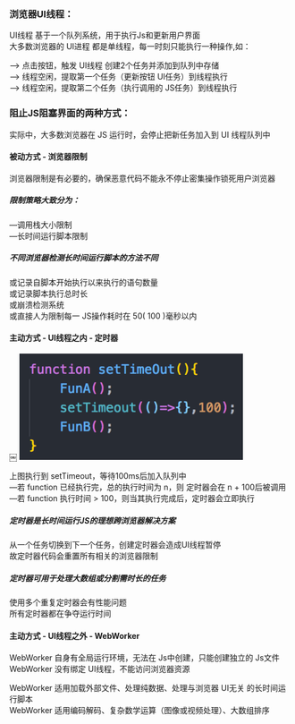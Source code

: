 
### 浏览器UI线程：
UI线程 基于一个队列系统，用于执行Js和更新用户界面  
大多数浏览器的 UI进程 都是单线程，每一时刻只能执行一种操作,如：  

——>  点击按钮，触发 UI线程 创建2个任务并添加到队列中存储   
——>  线程空闲，提取第一个任务（更新按钮 UI任务）到线程执行  
——>  线程空闲，提取第二个任务（执行调用的 JS任务）到线程执行  

### 阻止JS阻塞界面的两种方式：
实际中，大多数浏览器在 JS 运行时，会停止把新任务加入到 UI 线程队列中  

#### 被动方式 - 浏览器限制
浏览器限制是有必要的，确保恶意代码不能永不停止密集操作锁死用户浏览器  

##### 限制策略大致分为：
—调用栈大小限制  
—长时间运行脚本限制   

##### 不同浏览器检测长时间运行脚本的方法不同
或记录自脚本开始执行以来执行的语句数量  
或记录脚本执行总时长  
或崩溃检测系统  
或直接人为限制每一 JS操作耗时在 50( 100 )毫秒以内  

#### 主动方式 - UI线程之内 - 定时器
￼<!-- ![图1](https://github.com/rjwx60/Reading-notes/blob/master/%E3%80%8A%E9%AB%98%E6%80%A7%E8%83%BD%20JavaScript%E3%80%8B%20-%20Nicbolas.C.Zakas/imgs/1-01.png)   -->
<img src="https://github.com/rjwx60/Reading-notes/raw/master/%E3%80%8A%E9%AB%98%E6%80%A7%E8%83%BD%20JavaScript%E3%80%8B%20-%20Nicbolas.C.Zakas/imgs/6-01.png" alt="图1" width="400px">

上图执行到 setTimeout，等待100ms后加入队列中  
—若 function 已经执行完，总的执行时间为 n，则 定时器会在 n + 100后被调用   
—若 function 执行时间 > 100，则当其执行完成后，定时器会立即执行  

##### 定时器是长时间运行JS的理想跨浏览器解决方案
从一个任务切换到下一个任务，创建定时器会造成UI线程暂停  
故定时器代码会重置所有相关的浏览器限制  

##### 定时器可用于处理大数组或分割需时长的任务
使用多个重复定时器会有性能问题  
所有定时器都在争夺运行时间  

#### 主动方式 - UI线程之外 - WebWorker
WebWorker 自身有全局运行环境，无法在 Js中创建，只能创建独立的 Js文件  
WebWorker 没有绑定 UI线程，不能访问浏览器资源  

WebWorker 适用加载外部文件、处理纯数据、处理与浏览器 UI无关 的长时间运行脚本  
WebWorker 适用编码解码、复杂数学运算（图像或视频处理）、大数组排序  